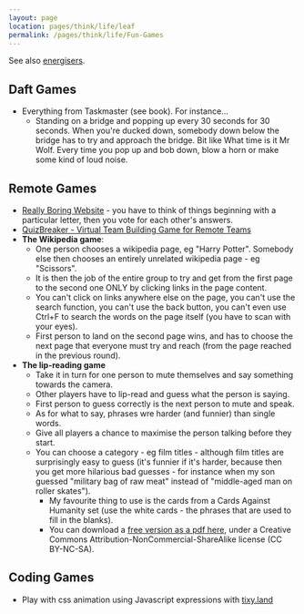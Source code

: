 ```yaml
---
layout: page
location: pages/think/life/leaf
permalink: /pages/think/life/Fun-Games
---
```


See also [energisers](/pages/think/events/workshops/Energisers-and-Warmups).

## Daft Games

- Everything from Taskmaster (see book). For instance...
    - Standing on a bridge and popping up every 30 seconds for 30 seconds. When you're ducked down, somebody down below the bridge has to try and approach the bridge. Bit like What time is it Mr Wolf. Every time you pop up and bob down, blow a horn or make some kind of loud noise.

## Remote Games

- [Really Boring Website](https://really.boring.website/) - you have to think of things beginning with a particular letter, then you vote for each other's answers.
- [QuizBreaker - Virtual Team Building Game for Remote Teams](https://www.quizbreaker.com/)
- **The Wikipedia game**: 
    - One person chooses a wikipedia page, eg "Harry Potter". Somebody else then chooses an entirely unrelated wikipedia page - eg "Scissors". 
    - It is then the job of the entire group to try and get from the first page to the second one ONLY by clicking links in the page content. 
    - You can't click on links anywhere else on the page, you can't use the search function, you can't use the back button, you can't even use Ctrl+F to search the words on the page itself (you have to scan with your eyes). 
    - First person to land on the second page wins, and has to choose the next page that everyone must try and reach (from the page reached in the previous round).
- **The lip-reading game**
    - Take it in turn for one person to mute themselves and say something towards the camera.
    - Other players have to lip-read and guess what the person is saying.
    - First person to guess correctly is the next person to mute and speak.
    - As for what to say, phrases wre harder (and funnier) than single words.
    - Give all players a chance to maximise the person talking before they start.
    - You can choose a category - eg film titles - although film titles are surprisingly easy to guess (it's funnier if it's harder, because then you get more hilarious bad guesses - for instance when my son guessed "military bag of raw meat" instead of "middle-aged man on roller skates").
        - My favourite thing to use is the cards from a Cards Against Humanity set (use the white cards - the phrases that are used to fill in the blanks).
        - You can download a [free version as a pdf here](cards-against-humanity.en.softonic.com/#), under a Creative Commons Attribution-NonCommercial-ShareAlike license (CC BY-NC-SA).

## Coding Games

- Play with css animation using Javascript expressions with [tixy.land](/pages/coding/webdev/js/tixy-land)

